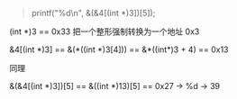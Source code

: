 > printf("%d\n", &(&4[(int *)3])[5]);

(int \*)3 == 0x33	把一个整形强制转换为一个地址 0x3

&4[(int *)3] == &(\*((int \*)3[4])) == &\*((int\*)3 + 4) == 0x13

同理

&(&4[(int *)3])[5] == &((int \*)13)[5] == 0x27 -> %d -> 39